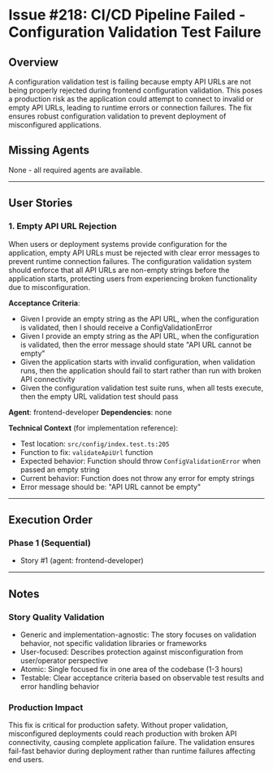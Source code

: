 # Issue #218: CI/CD Pipeline Failed - Configuration Validation Test Failure

## Overview
A configuration validation test is failing because empty API URLs are not being properly rejected during frontend configuration validation. This poses a production risk as the application could attempt to connect to invalid or empty API URLs, leading to runtime errors or connection failures. The fix ensures robust configuration validation to prevent deployment of misconfigured applications.

## Missing Agents
None - all required agents are available.

---

## User Stories

### 1. Empty API URL Rejection
When users or deployment systems provide configuration for the application, empty API URLs must be rejected with clear error messages to prevent runtime connection failures. The configuration validation system should enforce that all API URLs are non-empty strings before the application starts, protecting users from experiencing broken functionality due to misconfiguration.

**Acceptance Criteria**:
- Given I provide an empty string as the API URL, when the configuration is validated, then I should receive a ConfigValidationError
- Given I provide an empty string as the API URL, when the configuration is validated, then the error message should state "API URL cannot be empty"
- Given the application starts with invalid configuration, when validation runs, then the application should fail to start rather than run with broken API connectivity
- Given the configuration validation test suite runs, when all tests execute, then the empty URL validation test should pass

**Agent**: frontend-developer
**Dependencies**: none

**Technical Context** (for implementation reference):
- Test location: `src/config/index.test.ts:205`
- Function to fix: `validateApiUrl` function
- Expected behavior: Function should throw `ConfigValidationError` when passed an empty string
- Current behavior: Function does not throw any error for empty strings
- Error message should be: "API URL cannot be empty"

---

## Execution Order

### Phase 1 (Sequential)
- Story #1 (agent: frontend-developer)

---

## Notes

### Story Quality Validation
- Generic and implementation-agnostic: The story focuses on validation behavior, not specific validation libraries or frameworks
- User-focused: Describes protection against misconfiguration from user/operator perspective
- Atomic: Single focused fix in one area of the codebase (1-3 hours)
- Testable: Clear acceptance criteria based on observable test results and error handling behavior

### Production Impact
This fix is critical for production safety. Without proper validation, misconfigured deployments could reach production with broken API connectivity, causing complete application failure. The validation ensures fail-fast behavior during deployment rather than runtime failures affecting end users.
